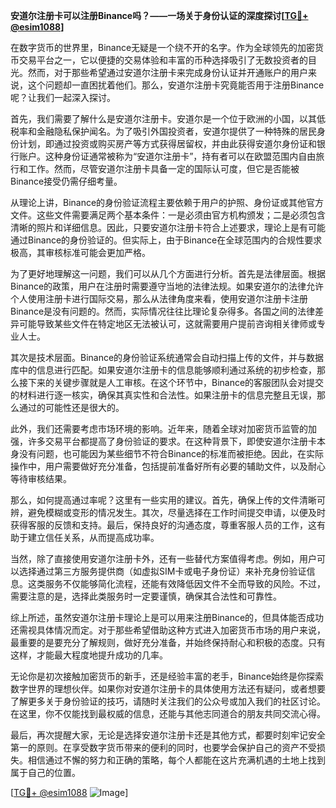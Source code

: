 **安道尔注册卡可以注册Binance吗？——一场关于身份认证的深度探讨[[TG💪+ @esim1088](https://t.me/s/esim1088)]**

在数字货币的世界里，Binance无疑是一个绕不开的名字。作为全球领先的加密货币交易平台之一，它以便捷的交易体验和丰富的币种选择吸引了无数投资者的目光。然而，对于那些希望通过安道尔注册卡来完成身份认证并开通账户的用户来说，这个问题却一直困扰着他们。那么，安道尔注册卡究竟能否用于注册Binance呢？让我们一起深入探讨。

首先，我们需要了解什么是安道尔注册卡。安道尔是一个位于欧洲的小国，以其低税率和金融隐私保护闻名。为了吸引外国投资者，安道尔提供了一种特殊的居民身份计划，即通过投资或购买房产等方式获得居留权，并由此获得安道尔身份证和银行账户。这种身份证通常被称为“安道尔注册卡”，持有者可以在欧盟范围内自由旅行和工作。然而，尽管安道尔注册卡具备一定的国际认可度，但它是否能被Binance接受仍需仔细考量。

从理论上讲，Binance的身份验证流程主要依赖于用户的护照、身份证或其他官方文件。这些文件需要满足两个基本条件：一是必须由官方机构颁发；二是必须包含清晰的照片和详细信息。因此，只要安道尔注册卡符合上述要求，理论上是有可能通过Binance的身份验证的。但实际上，由于Binance在全球范围内的合规性要求极高，其审核标准可能会更加严格。

为了更好地理解这一问题，我们可以从几个方面进行分析。首先是法律层面。根据Binance的政策，用户在注册时需要遵守当地的法律法规。如果安道尔的法律允许个人使用注册卡进行国际交易，那么从法律角度来看，使用安道尔注册卡注册Binance是没有问题的。然而，实际情况往往比理论复杂得多。各国之间的法律差异可能导致某些文件在特定地区无法被认可，这就需要用户提前咨询相关律师或专业人士。

其次是技术层面。Binance的身份验证系统通常会自动扫描上传的文件，并与数据库中的信息进行匹配。如果安道尔注册卡的信息能够顺利通过系统的初步检查，那么接下来的关键步骤就是人工审核。在这个环节中，Binance的客服团队会对提交的材料进行逐一核实，确保其真实性和合法性。如果注册卡的信息完整且无误，那么通过的可能性还是很大的。

此外，我们还需要考虑市场环境的影响。近年来，随着全球对加密货币监管的加强，许多交易平台都提高了身份验证的要求。在这种背景下，即使安道尔注册卡本身没有问题，也可能因为某些细节不符合Binance的标准而被拒绝。因此，在实际操作中，用户需要做好充分准备，包括提前准备好所有必要的辅助文件，以及耐心等待审核结果。

那么，如何提高通过率呢？这里有一些实用的建议。首先，确保上传的文件清晰可辨，避免模糊或变形的情况发生。其次，尽量选择在工作时间提交申请，以便及时获得客服的反馈和支持。最后，保持良好的沟通态度，尊重客服人员的工作，这有助于建立信任关系，从而提高成功率。

当然，除了直接使用安道尔注册卡外，还有一些替代方案值得考虑。例如，用户可以选择通过第三方服务提供商（如虚拟SIM卡或电子身份证）来补充身份验证信息。这类服务不仅能够简化流程，还能有效降低因文件不全而导致的风险。不过，需要注意的是，选择此类服务时一定要谨慎，确保其合法性和可靠性。

综上所述，虽然安道尔注册卡理论上是可以用来注册Binance的，但具体能否成功还需视具体情况而定。对于那些希望借助这种方式进入加密货币市场的用户来说，最重要的是要充分了解规则，做好充分准备，并始终保持耐心和积极的态度。只有这样，才能最大程度地提升成功的几率。

无论你是初次接触加密货币的新手，还是经验丰富的老手，Binance始终是你探索数字世界的理想伙伴。如果你对安道尔注册卡的具体使用方法还有疑问，或者想要了解更多关于身份验证的技巧，请随时关注我们的公众号或加入我们的社区讨论。在这里，你不仅能找到最权威的信息，还能与其他志同道合的朋友共同交流心得。

最后，再次提醒大家，无论是选择安道尔注册卡还是其他方式，都要时刻牢记安全第一的原则。在享受数字货币带来的便利的同时，也要学会保护自己的资产不受损失。相信通过不懈的努力和正确的策略，每个人都能在这片充满机遇的土地上找到属于自己的位置。

[[TG💪+ @esim1088](https://t.me/s/esim1088) ![Image](https://i.postimg.cc/4NQfJmqS/Snipaste-2025-05-13-00-14-12.png)]